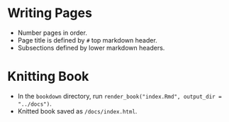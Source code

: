 # Writing Pages
- Number pages in order. 
- Page title is defined by `#` top markdown header.
- Subsections defined by lower markdown headers.

# Knitting Book
- In the `bookdown` directory, run `render_book("index.Rmd", output_dir = "../docs")`.
- Knitted book saved as `/docs/index.html`.
